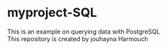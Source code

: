 # myproject-SQL
This is an example on querying data with PostgreSQL  
This repository is created by jouhayna Harmouch 
